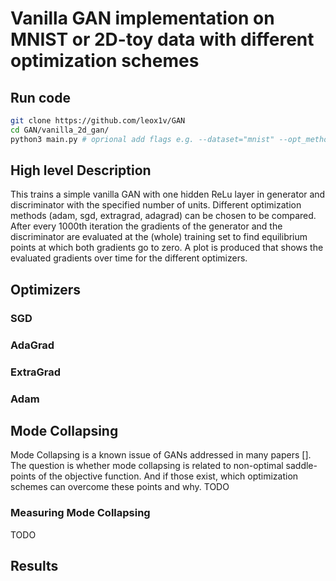 # Vanilla GAN implementation on MNIST or 2D-toy data with different optimization schemes
## Run code
``` bash
git clone https://github.com/leox1v/GAN
cd GAN/vanilla_2d_gan/
python3 main.py # oprional add flags e.g. --dataset="mnist" --opt_methods="adam sgd extragrad adagrad"
```

## High level Description
This trains a simple vanilla GAN with one hidden ReLu layer in generator and discriminator with the specified number of units. Different optimization methods (adam, sgd, extragrad, adagrad) can be chosen to be compared. After every 1000th iteration the gradients of the generator and the discriminator are evaluated at the (whole) training set to find equilibrium points at which both gradients go to zero. A plot is produced that shows the evaluated gradients over time for the different optimizers.


## Optimizers

### SGD
### AdaGrad
### ExtraGrad
### Adam

## Mode Collapsing
Mode Collapsing is a known issue of GANs addressed in many papers []. The question is whether mode collapsing is related to non-optimal saddle-points of the objective function. And if those exist, which optimization schemes can overcome these points and why. TODO

### Measuring Mode Collapsing
TODO

## Results
